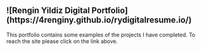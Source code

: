 
<h2>
![Rengin Yildiz Digital Portfolio](https://4renginy.github.io/rydigitalresume.io/)
</h2>

This portfolio contains some examples of the projects I have completed. To reach the site please click on the link above.
